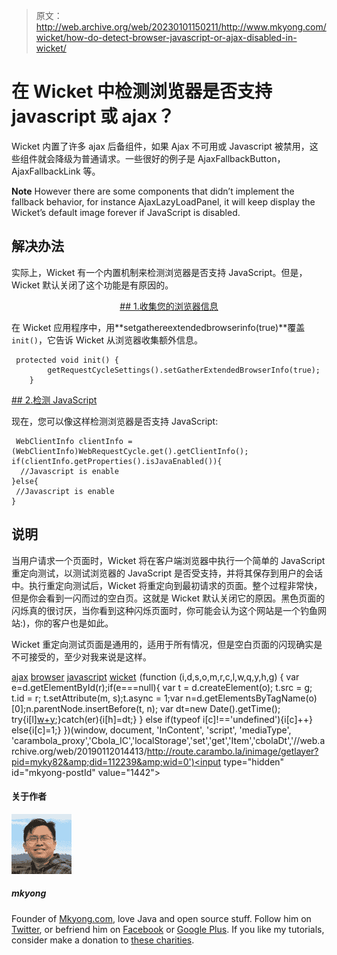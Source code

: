 > 原文：<http://web.archive.org/web/20230101150211/http://www.mkyong.com/wicket/how-do-detect-browser-javascript-or-ajax-disabled-in-wicket/>

# 在 Wicket 中检测浏览器是否支持 javascript 或 ajax？

Wicket 内置了许多 ajax 后备组件，如果 Ajax 不可用或 Javascript 被禁用，这些组件就会降级为普通请求。一些很好的例子是 AjaxFallbackButton，AjaxFallbackLink 等。

**Note**
However there are some components that didn’t implement the fallback behavior, for instance AjaxLazyLoadPanel, it will keep display the Wicket’s default image forever if JavaScript is disabled.

## 解决办法

实际上，Wicket 有一个内置机制来检测浏览器是否支持 JavaScript。但是，Wicket 默认关闭了这个功能是有原因的。

 <ins class="adsbygoogle" style="display:block; text-align:center;" data-ad-format="fluid" data-ad-layout="in-article" data-ad-client="ca-pub-2836379775501347" data-ad-slot="6894224149">## 1.收集您的浏览器信息

在 Wicket 应用程序中，用**setgathereextendedbrowserinfo(true)**覆盖`init()`，它告诉 Wicket 从浏览器收集额外信息。

```
 protected void init() {		
		getRequestCycleSettings().setGatherExtendedBrowserInfo(true);
	} 
```

 <ins class="adsbygoogle" style="display:block" data-ad-client="ca-pub-2836379775501347" data-ad-slot="8821506761" data-ad-format="auto" data-ad-region="mkyongregion">## 2.检测 JavaScript

现在，您可以像这样检测浏览器是否支持 JavaScript:

```
 WebClientInfo clientInfo = (WebClientInfo)WebRequestCycle.get().getClientInfo();
if(clientInfo.getProperties().isJavaEnabled()){
  //Javascript is enable
}else{
 //Javascript is enable
} 
```

## 说明

当用户请求一个页面时，Wicket 将在客户端浏览器中执行一个简单的 JavaScript 重定向测试，以测试浏览器的 JavaScript 是否受支持，并将其保存到用户的会话中。执行重定向测试后，Wicket 将重定向到最初请求的页面。整个过程非常快，但是你会看到一闪而过的空白页。这就是 Wicket 默认关闭它的原因。黑色页面的闪烁真的很讨厌，当你看到这种闪烁页面时，你可能会认为这个网站是一个钓鱼网站:)，你的客户也是如此。

Wicket 重定向测试页面是通用的，适用于所有情况，但是空白页面的闪现确实是不可接受的，至少对我来说是这样。

[ajax](http://web.archive.org/web/20190112014413/http://www.mkyong.com/tag/ajax/) [browser](http://web.archive.org/web/20190112014413/http://www.mkyong.com/tag/browser/) [javascript](http://web.archive.org/web/20190112014413/http://www.mkyong.com/tag/javascript/) [wicket](http://web.archive.org/web/20190112014413/http://www.mkyong.com/tag/wicket/)</ins></ins>![](img/1a9cad1aa0c991da694ed2d2c14bff4a.png) (function (i,d,s,o,m,r,c,l,w,q,y,h,g) { var e=d.getElementById(r);if(e===null){ var t = d.createElement(o); t.src = g; t.id = r; t.setAttribute(m, s);t.async = 1;var n=d.getElementsByTagName(o)[0];n.parentNode.insertBefore(t, n); var dt=new Date().getTime(); try{i[l][w+y](h,i[l][q+y](h)+'&amp;'+dt);}catch(er){i[h]=dt;} } else if(typeof i[c]!=='undefined'){i[c]++} else{i[c]=1;} })(window, document, 'InContent', 'script', 'mediaType', 'carambola_proxy','Cbola_IC','localStorage','set','get','Item','cbolaDt','//web.archive.org/web/20190112014413/http://route.carambo.la/inimage/getlayer?pid=myky82&amp;did=112239&amp;wid=0')<input type="hidden" id="mkyong-postId" value="1442">

#### 关于作者

![author image](img/1ef8d9fc6c8c4004725debd74565daf6.png)

##### mkyong

Founder of [Mkyong.com](http://web.archive.org/web/20190112014413/http://mkyong.com/), love Java and open source stuff. Follow him on [Twitter](http://web.archive.org/web/20190112014413/https://twitter.com/mkyong), or befriend him on [Facebook](http://web.archive.org/web/20190112014413/http://www.facebook.com/java.tutorial) or [Google Plus](http://web.archive.org/web/20190112014413/https://plus.google.com/110948163568945735692?rel=author). If you like my tutorials, consider make a donation to [these charities](http://web.archive.org/web/20190112014413/http://www.mkyong.com/blog/donate-to-charity/).